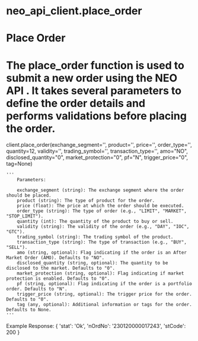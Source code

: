 # neo_api_client.place_order


# **Place Order**

# The place_order function is used to submit a new order using the NEO API . It takes several parameters to define the order details and performs validations before placing the order.
 
client.place_order(exchange_segment='', product='', price='', order_type='', quantity=12, validity='', trading_symbol='',
                    transaction_type='', amo="NO", disclosed_quantity="0", market_protection="0", pf="N",
                    trigger_price="0", tag=None) 
  
    '''
        Parameters:
    
        exchange_segment (string): The exchange segment where the order should be placed.
        product (string): The type of product for the order.
        price (float): The price at which the order should be executed.
        order_type (string): The type of order (e.g., "LIMIT", "MARKET", "STOP_LIMIT").
        quantity (int): The quantity of the product to buy or sell.
        validity (string): The validity of the order (e.g., "DAY", "IOC", "GTC").
        trading_symbol (string): The trading symbol of the product.
        transaction_type (string): The type of transaction (e.g., "BUY", "SELL").
        amo (string, optional): Flag indicating if the order is an After Market Order (AMO). Defaults to "NO".
        disclosed_quantity (string, optional): The quantity to be disclosed to the market. Defaults to "0".
        market_protection (string, optional): Flag indicating if market protection is enabled. Defaults to "0".
        pf (string, optional): Flag indicating if the order is a portfolio order. Defaults to "N".
        trigger_price (string, optional): The trigger price for the order. Defaults to "0".
        tag (any, optional): Additional information or tags for the order. Defaults to None.
    '''

Example Response:
                {
                'stat': 'Ok',
                'nOrdNo': '230120000017243',
                'stCode': 200
                }